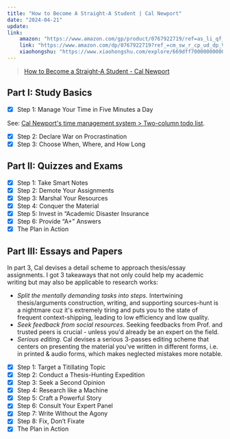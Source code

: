 ```yaml
---
title: "How to Become A Straight-A Student | Cal Newport"
date: "2024-04-21"
update: 
link:
    amazon: "https://www.amazon.com/gp/product/0767922719/ref=as_li_qf_asin_il_tl?ie=UTF8&tag=stuhac-20&creative=9325&linkCode=as2&creativeASIN=0767922719&linkId=98a11bfd8d18be630bd45d2525467c3c"
    link: "https://www.amazon.com/dp/0767922719?ref_=cm_sw_r_cp_ud_dp_VQPMW14BAYW14TAZN5N0"
    xiaohongshu: "https://www.xiaohongshu.com/explore/669dff70000000000a004d0e"
---
```


> [How to Become a Straight-A Student - Cal Newport](https://www.amazon.com/dp/0767922719?ref_=cm_sw_r_cp_ud_dp_VQPMW14BAYW14TAZN5N0)

## Part I: Study Basics

- [x] Step 1: Manage Your Time in Five Minutes a Day

See: [Cal Newport's time management system > Two-column todo list](/blog/cal-newport-time-management).

- [x] Step 2: Declare War on Procrastination
- [x] Step 3: Choose When, Where, and How Long

## Part II: Quizzes and Exams

- [x] Step 1: Take Smart Notes
- [x] Step 2: Demote Your Assignments
- [x] Step 3: Marshal Your Resources
- [x] Step 4: Conquer the Material
- [x] Step 5: Invest in “Academic Disaster Insurance
- [x] Step 6: Provide “A+” Answers
- [x] The Plan in Action

## Part III: Essays and Papers

In part 3, Cal devises a detail scheme to approach thesis/essay assignments. I got 3 takeaways that not only could help my academic writing but may also be applicable to research works:

- _Split the mentally demanding tasks into steps._ Intertwining thesis/arguments construction, writing, and supporting sources-hunt is a nightmare cuz it's extremely tiring and puts you to the state of frequent context-shipping, leading to low efficiency and low quality.
- _Seek feedback from social resources_. Seeking feedbacks from Prof. and trusted peers is crucial - unless you'd already be an expert on the field.
- _Serious editing_. Cal devises a serious 3-passes editing scheme that centers on presenting the material you've written in different forms, i.e. in printed & audio forms, which makes neglected mistakes more notable.

- [x] Step 1: Target a Titillating Topic
- [x] Step 2: Conduct a Thesis-Hunting Expedition
- [x] Step 3: Seek a Second Opinion
- [x] Step 4: Research like a Machine
- [x] Step 5: Craft a Powerful Story
- [x] Step 6: Consult Your Expert Panel
- [x] Step 7: Write Without the Agony
- [x] Step 8: Fix, Don’t Fixate
- [x] The Plan in Action
